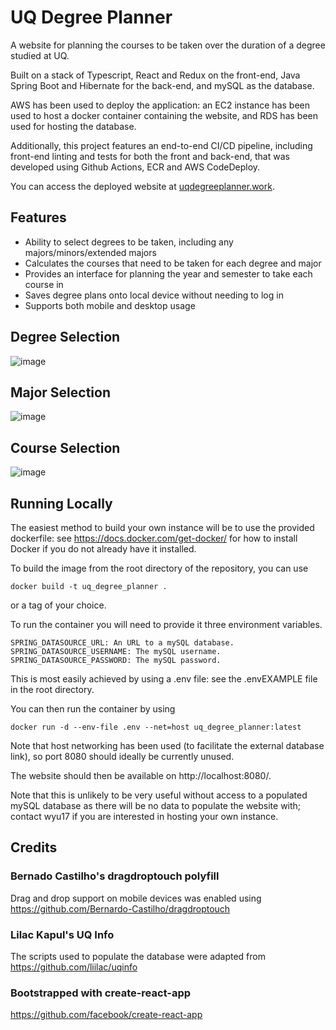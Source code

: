 # UQ Degree Planner

A website for planning the courses to be taken over the duration of a degree studied at UQ. 

Built on a stack of Typescript, React and Redux on the front-end, Java Spring Boot and Hibernate for the back-end, and mySQL as the database. 

AWS has been used to deploy the application: an EC2 instance has been used to host a docker container containing the website, and RDS has been used for hosting the database.

Additionally, this project features an end-to-end CI/CD pipeline, including front-end linting and tests for both the front and back-end, that was developed using Github Actions, ECR and AWS CodeDeploy. 

You can access the deployed website at [uqdegreeplanner.work](https://www.uqdegreeplanner.work/).

## Features

* Ability to select degrees to be taken, including any majors/minors/extended majors
* Calculates the courses that need to be taken for each degree and major 
* Provides an interface for planning the year and semester to take each course in
* Saves degree plans onto local device without needing to log in
* Supports both mobile and desktop usage

## Degree Selection
![image](https://user-images.githubusercontent.com/62117275/111273865-0ef7f880-8680-11eb-8cfe-d8acd1bd7ae8.png)

## Major Selection
![image](https://user-images.githubusercontent.com/62117275/143033469-25b96c8e-1acc-4846-b0bf-9ea44f38a2a5.png)

## Course Selection
![image](https://user-images.githubusercontent.com/62117275/143009806-431a5236-90be-4abc-a7a4-4ef44cae0d50.png)

## Running Locally
The easiest method to build your own instance will be to use the provided dockerfile: see https://docs.docker.com/get-docker/ for how to install Docker if you do not already have it installed.

To build the image from the root directory of the repository, you can use 

```
docker build -t uq_degree_planner .
```

or a tag of your choice.

To run the container you will need to provide it three environment variables. 
```
SPRING_DATASOURCE_URL: An URL to a mySQL database. 
SPRING_DATASOURCE_USERNAME: The mySQL username.
SPRING_DATASOURCE_PASSWORD: The mySQL password.
```
This is most easily achieved by using a .env file: see the .envEXAMPLE file in the root directory.

You can then run the container by using
```
docker run -d --env-file .env --net=host uq_degree_planner:latest
```
Note that host networking has been used (to facilitate the external database link), so port 8080 should ideally be currently unused. 

The website should then be available on http://localhost:8080/.

Note that this is unlikely to be very useful without access to a populated mySQL database as there will be no data to populate the website with; contact wyu17 if you are interested in hosting your own instance. 


### 

## Credits
### Bernado Castilho's dragdroptouch polyfill
Drag and drop support on mobile devices was enabled using https://github.com/Bernardo-Castilho/dragdroptouch

### Lilac Kapul's UQ Info
The scripts used to populate the database were adapted from https://github.com/liilac/uqinfo

### Bootstrapped with create-react-app
https://github.com/facebook/create-react-app
